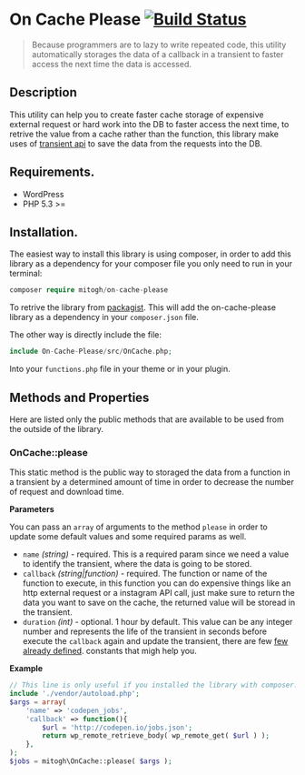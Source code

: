 # On Cache Please [![Build Status](https://travis-ci.org/mitogh/On-Cache-Please.svg?branch=master)](https://travis-ci.org/mitogh/On-Cache-Please)

> Because programmers are to lazy to write repeated code, this
 utility automatically storages the data of a callback in a transient to
faster access the next time the data is accessed.  

## Description

This utility can help you to create faster cache storage of expensive
external request or hard work into the DB to faster access the next
time, to retrive the value from a cache rather than the function, this
library make uses of [transient api](https://codex.wordpress.org/Transients_API) to save the
data from the requests into the DB.

## Requirements.

- WordPress   
- PHP 5.3 >=   

## Installation. 

The easiest way to install this library is using composer, in order to
add this library as a dependency for your composer file you only need to
run in your terminal:

```php
composer require mitogh/on-cache-please
```

To retrive the library from [packagist](https://packagist.org/packages/mitogh/on-cache-please). This will
add the on-cache-please library as a dependency in your `composer.json`
file.

The other way is directly include the file: 

```php
include On-Cache-Please/src/OnCache.php;
```

Into your `functions.php` file in your theme or in your plugin.

## Methods and Properties

Here are listed only the public methods that are available to be used
from the outside of the library.

### OnCache::please

This static method is the public way to storaged the data from a
function in a transient by a determined amount of time in order to
decrease the number of request and download time.

**Parameters**  

You can pass an `array` of arguments to the method `please` in order to
update some default values and some required params as well.

- `name` *(string)* - required. This is a required param since we need a value to
identify the transient, where the data is going to be stored.
- `callback` *(string|function)* - required. The function or name of the
  function to execute, in this function you can do expensive things like
an http external request or a instagram API call, just make sure to
return the data you want to save on the cache, the returned value will
be storead in the transient.
- `duration` *(int)* - optional. 1 hour by default. This value can be any
  integer number and represents the life of the transient in seconds
before execute the `callback` again and update the transient, there are
few [few already defined](https://codex.wordpress.org/Transients_API#Using_Time_Constants).
constants that migh help you.

**Example**

```php
// This line is only useful if you installed the library with composer.
include './vendor/autoload.php';
$args = array(
    'name' => 'codepen_jobs',
	'callback' => function(){
		$url = 'http://codepen.io/jobs.json';
		return wp_remote_retrieve_body( wp_remote_get( $url ) );
	},
);
$jobs = mitogh\OnCache::please( $args );
```
